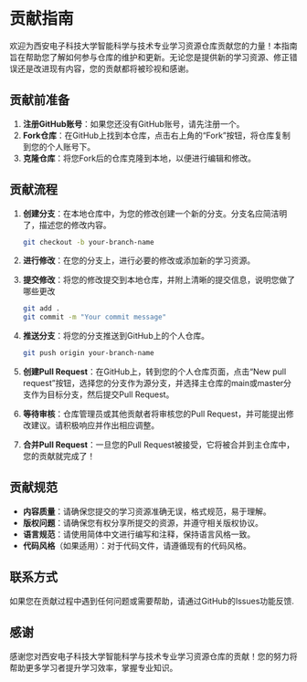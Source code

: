 # 贡献指南  
  
欢迎为西安电子科技大学智能科学与技术专业学习资源仓库贡献您的力量！本指南旨在帮助您了解如何参与仓库的维护和更新。无论您是提供新的学习资源、修正错误还是改进现有内容，您的贡献都将被珍视和感谢。  
  
## 贡献前准备  
  
1. **注册GitHub账号**：如果您还没有GitHub账号，请先注册一个。  
2. **Fork仓库**：在GitHub上找到本仓库，点击右上角的“Fork”按钮，将仓库复制到您的个人账号下。  
3. **克隆仓库**：将您Fork后的仓库克隆到本地，以便进行编辑和修改。  
  
## 贡献流程  
  
1. **创建分支**：在本地仓库中，为您的修改创建一个新的分支。分支名应简洁明了，描述您的修改内容。  
  
   ```bash  
   git checkout -b your-branch-name
2. **进行修改**：在您的分支上，进行必要的修改或添加新的学习资源。
3. **提交修改**：将您的修改提交到本地仓库，并附上清晰的提交信息，说明您做了哪些更改
   
   ```bash
   git add .  
   git commit -m "Your commit message"
4. **推送分支**：将您的分支推送到GitHub上的个人仓库。
   
   ```bash
   git push origin your-branch-name
5. **创建Pull Request**：在GitHub上，转到您的个人仓库页面，点击“New pull request”按钮，选择您的分支作为源分支，并选择主仓库的main或master分支作为目标分支，然后提交Pull Request。
6. **等待审核**：仓库管理员或其他贡献者将审核您的Pull Request，并可能提出修改建议。请积极响应并作出相应调整。
7. **合并Pull Request**：一旦您的Pull Request被接受，它将被合并到主仓库中，您的贡献就完成了！
   
## 贡献规范
- **内容质量**：请确保您提交的学习资源准确无误，格式规范，易于理解。
- **版权问题**：请确保您有权分享所提交的资源，并遵守相关版权协议。
- **语言规范**：请使用简体中文进行编写和注释，保持语言风格一致。
- **代码风格**（如果适用）：对于代码文件，请遵循现有的代码风格。
## 联系方式
如果您在贡献过程中遇到任何问题或需要帮助，请通过GitHub的Issues功能反馈.

## 感谢
感谢您对西安电子科技大学智能科学与技术专业学习资源仓库的贡献！您的努力将帮助更多学习者提升学习效率，掌握专业知识。


